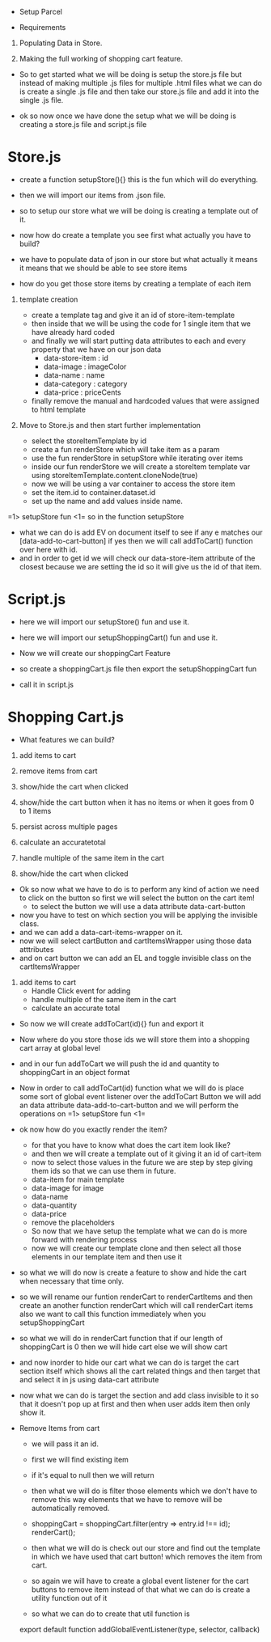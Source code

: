 - Setup Parcel

- Requirements
1. Populating Data in Store.
     
2. Making the full working of shopping cart feature.

- So to get started what we will be doing is setup the store.js file but instead of making multiple .js files for multiple .html files what we can do is create a single .js file and then take our store.js file and add it into the single .js file.

- ok so now once we have done the setup what we will be doing is creating a store.js file and script.js file

# Store.js

- create a function setupStore(){} this is the fun which will do everything.
- then we will import our items from .json file.

- so to setup our store what we will be doing is creating a template out of it.
- now how do create a template you see first what actually you have to build?
- we have to populate data of json in our store but what actually it means it means that we should be able to see store items
- how do you get those store items by creating a template of each item

1. template creation
    - create a template tag and give it an id of store-item-template
    - then inside that we will be using the code for 1 single item that we have already hard coded
    - and finally we will start putting data attributes to each and every property that we have on our json data
        - data-store-item : id
        - data-image : imageColor
        - data-name : name
        - data-category : category
        - data-price : priceCents
    - finally remove the manual and hardcoded values that were assigned to html template

2. Move to Store.js and then start further implementation
    - select the storeItemTemplate by id
    - create a fun renderStore which will take item as a param
    - use the fun renderStore in setupStore while iterating over items
    - inside our fun renderStore we will create a storeItem template var using storeItemTemplate.content.cloneNode(true)
    - now we will be using a var container to access the store item
    - set the item.id to container.dataset.id
    - set up the name and add values inside name.

=1> setupStore fun <1= so in the function setupStore
- what we can do is add EV on document itself to see if any e matches our [data-add-to-cart-button] if yes then we will call addToCart() function over here with id.
- and in order to get id we will check our data-store-item attribute of the closest because we are setting the id so it will give us the id of that item.

# Script.js

- here we will import our setupStore() fun and use it.
- here we will import our setupShoppingCart() fun and use it.


- Now we will create our shoppingCart Feature
- so create a shoppingCart.js file then export the setupShoppingCart fun 
- call it in script.js

# Shopping Cart.js

- What features we can build?

1. add items to cart
2. remove items from cart
3. show/hide the cart when clicked
4. show/hide the cart button when it has no items or when it goes from 0 to 1 items
5. persist across multiple pages
6. calculate an accuratetotal
7. handle multiple of the same item in the cart

3. show/hide the cart when clicked
- Ok so now what we have to do is to perform any kind of action we need to click on the button so first we will select the button on the cart item!
    - to select the button we will use a data attribute data-cart-button 
- now you have to test on which section you will be applying the invisible class.
- and we can add a data-cart-items-wrapper on it.
- now we will select cartButton and cartItemsWrapper using those data atttributes
- and on cart button we can add an EL and toggle invisible class on the cartItemsWrapper

1. add items to cart
    - Handle Click event for adding
    - handle multiple of the same item in the cart
    - calculate an accurate total
- So now we will create addToCart(id){} fun and export it
- Now where do you store those ids we will store them into a shopping cart array at global level
- and in our fun addToCart we will push the id and quantity to shoppingCart in an object format

- Now in order to call addToCart(id) function what we will do is place some sort of global event listener over the addToCart Button we will add an data attribute data-add-to-cart-button and we will perform the operations on =1> setupStore fun <1=

- ok now how do you exactly render the item?
    - for that you have to know what does the cart item look like?
    - and then we will create a template out of it giving it an id of cart-item
    - now to select those values in the future we are step by step giving them ids so that we can use them in future.
    - data-item for main template
    - data-image for image 
    - data-name
    - data-quantity
    - data-price
    - remove the placeholders 
    - So now that we have setup the template what we can do is more forward with rendering process
    - now we will create our template clone and then select all those elements in our template item and then use it


- so what we will do now is create a feature to show and hide the cart when necessary that time only.

- so we will rename our funtion renderCart to renderCartItems and then create an another function renderCart which will call renderCart items also we want to call this function immediately when you setupShoppingCart 

- so what we will do in renderCart function that if our length of shoppingCart is 0 then we will hide cart else we will show cart
- and now inorder to hide our cart what we can do is target the cart section itself which shows all the cart related things and then target that and select it in js using data-cart attribute 

- now what we can do is target the section and add class invisible to it so that it doesn't pop up at first and then when user adds item then only show it.

- Remove Items from cart
    - we will pass it an id.
    - first we will find existing item
    - if it's equal to null then we will return
    - then what we will do is filter those elements which we don't have to remove this way elements that we have to remove will be automatically removed.
    - shoppingCart = shoppingCart.filter(entry => entry.id !== id);
    renderCart();
    - then what we will do is check out our store and find out the template in which we have used that cart button! which removes the item from cart.
    - so again we will have to create a global event listener for the cart buttons to remove item instead of that what we can do is create a utility function out of it

    - so what we can do to create that util function is

    export default function addGlobalEventListener(type, selector, callback)